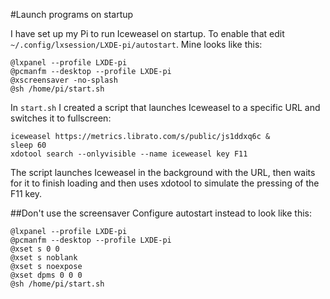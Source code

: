#Launch programs on startup

I have set up my Pi to run Iceweasel on startup. To enable that edit 
`~/.config/lxsession/LXDE-pi/autostart`. Mine looks like this:

```
@lxpanel --profile LXDE-pi
@pcmanfm --desktop --profile LXDE-pi
@xscreensaver -no-splash
@sh /home/pi/start.sh
```

In `start.sh` I created a script that launches Iceweasel to a specific URL and 
switches it to fullscreen:

```
iceweasel https://metrics.librato.com/s/public/js1ddxq6c &
sleep 60
xdotool search --onlyvisible --name iceweasel key F11
```

The script launches Iceweasel in the background with the URL, then waits for it to 
finish loading and then uses xdotool to simulate the pressing of the F11 key.

##Don't use the screensaver
Configure autostart instead to look like this:
```
@lxpanel --profile LXDE-pi
@pcmanfm --desktop --profile LXDE-pi
@xset s 0 0
@xset s noblank
@xset s noexpose
@xset dpms 0 0 0
@sh /home/pi/start.sh
```
